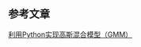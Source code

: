 ## 参考文章

[利用Python实现高斯混合模型（GMM）](https://daipuweiai.blog.csdn.net/article/details/81134598?spm=1001.2101.3001.6650.5&utm_medium=distribute.pc_relevant.none-task-blog-2%7Edefault%7EBlogCommendFromBaidu%7ERate-5-81134598-blog-95093436.pc_relevant_default&depth_1-utm_source=distribute.pc_relevant.none-task-blog-2%7Edefault%7EBlogCommendFromBaidu%7ERate-5-81134598-blog-95093436.pc_relevant_default&utm_relevant_index=6)